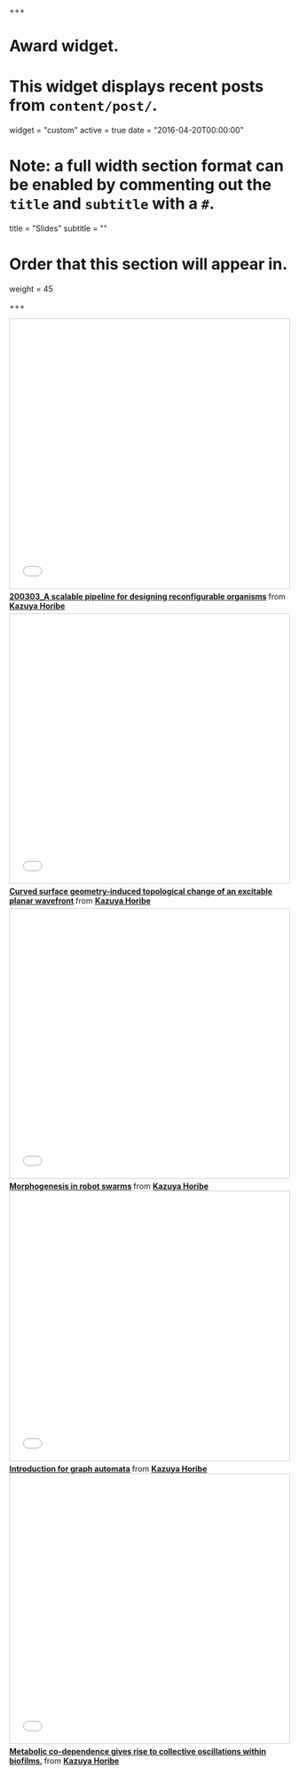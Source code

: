 +++
# Award widget.
# This widget displays recent posts from `content/post/`.
widget = "custom"
active = true
date = "2016-04-20T00:00:00"

# Note: a full width section format can be enabled by commenting out the `title` and `subtitle` with a `#`.
 title = "Slides"
 subtitle = ""

# Order that this section will appear in.
weight = 45

+++
<iframe src="//www.slideshare.net/slideshow/embed_code/key/vGBMR2irXvxMdT" width="595" height="485" frameborder="0" marginwidth="0" marginheight="0" scrolling="no" style="border:1px solid #CCC; border-width:1px; margin-bottom:5px; max-width: 100%;" allowfullscreen> </iframe> <div style="margin-bottom:5px"> <strong> <a href="//www.slideshare.net/kazuyahoribe/200303a-scalable-pipeline-for-designing-reconfigurable-organisms" title="200303_A scalable pipeline for designing reconfigurable organisms" target="_blank">200303_A scalable pipeline for designing reconfigurable organisms</a> </strong> from <strong><a href="https://www.slideshare.net/kazuyahoribe" target="_blank">Kazuya Horibe</a></strong> </div>  


<iframe src="//www.slideshare.net/slideshow/embed_code/key/DCzGmg1C5G2Z01" width="595" height="485" frameborder="0" marginwidth="0" marginheight="0" scrolling="no" style="border:1px solid #CCC; border-width:1px; margin-bottom:5px; max-width: 100%;" allowfullscreen> </iframe> <div style="margin-bottom:5px"> <strong> <a href="//www.slideshare.net/kazuyahoribe/curved-surface-geometryinduced-topological-change-of-an-excitable-planar-wavefront" title="Curved surface geometry-induced topological change of an excitable planar wavefront" target="_blank">Curved surface geometry-induced topological change of an excitable planar wavefront</a> </strong> from <strong><a href="https://www.slideshare.net/kazuyahoribe" target="_blank">Kazuya Horibe</a></strong> </div>  


<iframe src="//www.slideshare.net/slideshow/embed_code/key/KI7NYpMdLuLkQw" width="595" height="485" frameborder="0" marginwidth="0" marginheight="0" scrolling="no" style="border:1px solid #CCC; border-width:1px; margin-bottom:5px; max-width: 100%;" allowfullscreen> </iframe> <div style="margin-bottom:5px"> <strong> <a href="//www.slideshare.net/kazuyahoribe/morphogenesis-in-robot-swarms" title="Morphogenesis in robot swarms" target="_blank">Morphogenesis in robot swarms</a> </strong> from <strong><a href="https://www.slideshare.net/kazuyahoribe" target="_blank">Kazuya Horibe</a></strong>  


<iframe src="//www.slideshare.net/slideshow/embed_code/key/yCbOCPobLLPNkP" width="595" height="485" frameborder="0" marginwidth="0" marginheight="0" scrolling="no" style="border:1px solid #CCC; border-width:1px; margin-bottom:5px; max-width: 100%;" allowfullscreen> </iframe> <div style="margin-bottom:5px"> <strong> <a href="//www.slideshare.net/kazuyahoribe/casual-talk180627" title="Introduction for graph automata" target="_blank">Introduction for graph automata</a> </strong> from <strong><a href="https://www.slideshare.net/kazuyahoribe" target="_blank">Kazuya Horibe</a></strong>  


<iframe src="//www.slideshare.net/slideshow/embed_code/key/yNUhuouWK0kQ43" width="595" height="485" frameborder="0" marginwidth="0" marginheight="0" scrolling="no" style="border:1px solid #CCC; border-width:1px; margin-bottom:5px; max-width: 100%;" allowfullscreen> </iframe> <div style="margin-bottom:5px"> <strong> <a href="//www.slideshare.net/kazuyahoribe/160118journal-101340803" title="Metabolic co-dependence gives rise to collective oscillations within biofilms." target="_blank">Metabolic co-dependence gives rise to collective oscillations within biofilms.</a> </strong> from <strong><a href="https://www.slideshare.net/kazuyahoribe" target="_blank">Kazuya Horibe</a></strong>  

